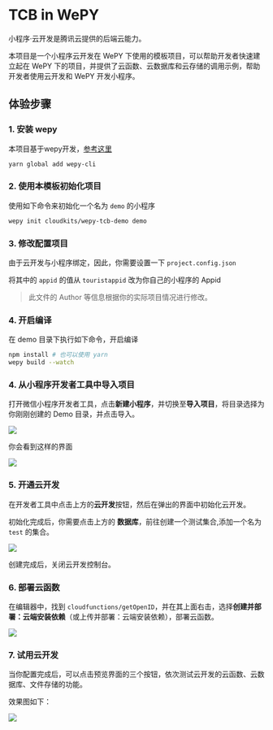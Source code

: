 # TCB in WePY

小程序·云开发是腾讯云提供的后端云能力。

本项目是一个小程序云开发在 WePY 下使用的模板项目，可以帮助开发者快速建立起在 WePY 下的项目，并提供了云函数、云数据库和云存储的调用示例，帮助开发者使用云开发和 WePY 开发小程序。


## 体验步骤

### 1. 安装 wepy
本项目基于wepy开发，[参考这里](https://github.com/wepyjs/wepy)
```bash
yarn global add wepy-cli
```

### 2. 使用本模板初始化项目

使用如下命令来初始化一个名为 `demo` 的小程序

```bash
wepy init cloudkits/wepy-tcb-demo demo
```

### 3. 修改配置项目

由于云开发与小程序绑定，因此，你需要设置一下 `project.config.json`

将其中的 `appid` 的值从 `touristappid` 改为你自己的小程序的 Appid

> 此文件的 Author 等信息根据你的实际项目情况进行修改。

### 4. 开启编译

在 demo 目录下执行如下命令，开启编译

```bash
npm install # 也可以使用 yarn
wepy build --watch
```

### 4. 从小程序开发者工具中导入项目

打开微信小程序开发者工具，点击**新建小程序**，并切换至**导入项目**，将目录选择为你刚刚创建的 Demo 目录，并点击导入。

![](https://ws1.sinaimg.cn/large/006tNc79ly1fzserfw5f7j315u0u0wfr.jpg)

你会看到这样的界面

![](https://ws1.sinaimg.cn/large/006tNc79ly1fzsevb3anbj316m0u0whq.jpg)

### 5. 开通云开发

在开发者工具中点击上方的**云开发**按钮，然后在弹出的界面中初始化云开发。

初始化完成后，你需要点击上方的 **数据库**，前往创建一个测试集合,添加一个名为 `test` 的集合。

![](https://ws3.sinaimg.cn/large/006tNc79ly1fzsewpormcj30v20a0aa3.jpg)

创建完成后，关闭云开发控制台。


### 6. 部署云函数

在编辑器中，找到 `cloudfunctions/getOpenID`，并在其上面右击，选择**创建并部署：云端安装依赖**（或上传并部署：云端安装依赖），部署云函数。

![](https://ws3.sinaimg.cn/large/006tNc79ly1fzsexv1jk5j30vm0pwtae.jpg)

### 7. 试用云开发

当你配置完成后，可以点击预览界面的三个按钮，依次测试云开发的云函数、云数据库、文件存储的功能。

效果图如下：

![](https://ws2.sinaimg.cn/large/006tNc79ly1fzsezp573qj30js0xogm5.jpg)
